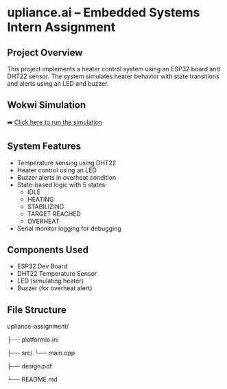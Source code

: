 # upliance.ai – Embedded Systems Intern Assignment

## Project Overview
This project implements a heater control system using an ESP32 board and DHT22 sensor. The system simulates heater behavior with state transitions and alerts using an LED and buzzer.

## Wokwi Simulation
➡️ [Click here to run the simulation](https://wokwi.com/projects/438090817197413377)

## System Features
- Temperature sensing using DHT22
- Heater control using an LED
- Buzzer alerts in overheat condition
- State-based logic with 5 states:
  - IDLE
  - HEATING
  - STABILIZING
  - TARGET REACHED
  - OVERHEAT
- Serial monitor logging for debugging

## Components Used
- ESP32 Dev Board
- DHT22 Temperature Sensor
- LED (simulating heater)
- Buzzer (for overheat alert)

## File Structure
upliance-assignment/

├── platformio.ini    

├── src/
  └── main.cpp         

├── design.pdf

└── README.md
